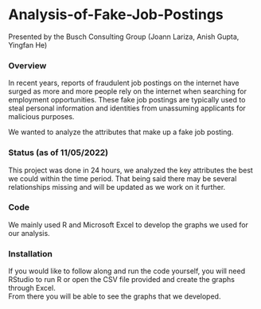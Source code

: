 # Analysis-of-Fake-Job-Postings
Presented by the Busch Consulting Group (Joann Lariza, Anish Gupta, Yingfan He)

### Overview 
In recent years, reports of fraudulent job postings on the internet have surged as more and more people rely on the internet when searching for employment opportunities. These fake job postings are typically used to steal personal information and identities from unassuming applicants for malicious purposes. 

We wanted to analyze the attributes that make up a fake job posting.

### Status (as of 11/05/2022)
This project was done in 24 hours, we analyzed the key attributes the best we could within the time period. That being said there may be several relationships missing and will be updated as we work on it further. 

### Code
We mainly used R and Microsoft Excel to develop the graphs we used for our analysis. 

### Installation
If you would like to follow along and run the code yourself, you will need RStudio to run R or open the CSV file provided and create the graphs through Excel.  
From there you will be able to see the graphs that we developed. 

